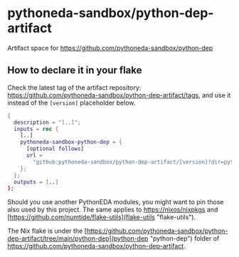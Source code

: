 # pythoneda-sandbox/python-dep-artifact

Artifact space for <https://github.com/pythoneda-sandbox/python-dep>

## How to declare it in your flake

Check the latest tag of the artifact repository: https://github.com/pythoneda-sandbox/python-dep-artifact/tags, and use it instead of the `[version]` placeholder below.

```nix
{
  description = "[..]";
  inputs = rec {
    [..]
    pythoneda-sandbox-python-dep = {
      [optional follows]
      url =
        "github:pythoneda-sandbox/python-dep-artifact/[version]?dir=python-dep";
    };
  };
  outputs = [..]
};
```

Should you use another PythonEDA modules, you might want to pin those also used by this project. The same applies to [https://nixos/nixpkgs](nixpkgs "nixpkgs") and [https://github.com/numtide/flake-utils](flake-utils "flake-utils").

The Nix flake is under the [https://github.com/pythoneda-sandbox/python-dep-artifact/tree/main/python-dep](python-dep "python-dep") folder of <https://github.com/pythoneda-sandbox/python-dep-artifact>.


